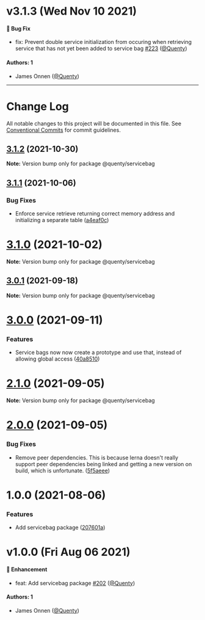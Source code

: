 # v3.1.3 (Wed Nov 10 2021)

#### 🐛 Bug Fix

- fix: Prevent double service initialization from occuring when retrieving service that has not yet been added to service bag [#223](https://github.com/Quenty/NevermoreEngine/pull/223) ([@Quenty](https://github.com/Quenty))

#### Authors: 1

- James Onnen ([@Quenty](https://github.com/Quenty))

---

# Change Log

All notable changes to this project will be documented in this file.
See [Conventional Commits](https://conventionalcommits.org) for commit guidelines.

## [3.1.2](https://github.com/Quenty/NevermoreEngine/compare/@quenty/servicebag@3.1.1...@quenty/servicebag@3.1.2) (2021-10-30)

**Note:** Version bump only for package @quenty/servicebag





## [3.1.1](https://github.com/Quenty/NevermoreEngine/compare/@quenty/servicebag@3.1.0...@quenty/servicebag@3.1.1) (2021-10-06)


### Bug Fixes

* Enforce service retrieve returning correct memory address and initializing a separate table ([a4eaf0c](https://github.com/Quenty/NevermoreEngine/commit/a4eaf0ca6ff586a302b60cc8bda6255bc8217f42))





# [3.1.0](https://github.com/Quenty/NevermoreEngine/compare/@quenty/servicebag@3.0.1...@quenty/servicebag@3.1.0) (2021-10-02)

**Note:** Version bump only for package @quenty/servicebag





## [3.0.1](https://github.com/Quenty/NevermoreEngine/compare/@quenty/servicebag@3.0.0...@quenty/servicebag@3.0.1) (2021-09-18)

**Note:** Version bump only for package @quenty/servicebag





# [3.0.0](https://github.com/Quenty/NevermoreEngine/compare/@quenty/servicebag@2.1.0...@quenty/servicebag@3.0.0) (2021-09-11)


### Features

* Service bags now now create a prototype and use that, instead of allowing global access ([40a8510](https://github.com/Quenty/NevermoreEngine/commit/40a85109e85d212355b3cfb1944d45bdac63202a))





# [2.1.0](https://github.com/Quenty/NevermoreEngine/compare/@quenty/servicebag@2.0.0...@quenty/servicebag@2.1.0) (2021-09-05)

**Note:** Version bump only for package @quenty/servicebag





# [2.0.0](https://github.com/Quenty/NevermoreEngine/compare/@quenty/servicebag@1.0.0...@quenty/servicebag@2.0.0) (2021-09-05)


### Bug Fixes

* Remove peer dependencies. This is because lerna doesn't really support peer dependencies being linked and getting a new version on build, which is unfortunate. ([5f5aeee](https://github.com/Quenty/NevermoreEngine/commit/5f5aeeea8de9975435309e53679f0ef7064f9dd0))





# 1.0.0 (2021-08-06)


### Features

* Add servicebag package ([207601a](https://github.com/Quenty/NevermoreEngine/commit/207601a802fb0a26cedf752d485e28961bcadd76))





# v1.0.0 (Fri Aug 06 2021)

#### 🚀 Enhancement

- feat: Add servicebag package [#202](https://github.com/Quenty/NevermoreEngine/pull/202) ([@Quenty](https://github.com/Quenty))

#### Authors: 1

- James Onnen ([@Quenty](https://github.com/Quenty))
